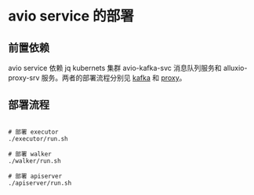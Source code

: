 # avio service 的部署

## 前置依赖

avio service 依赖 jq kubernets 集群 avio-kafka-svc 消息队列服务和 alluxio-proxy-srv 服务。两者的部署流程分别见 [kafka](../mq/README.md) 和 [proxy](../alluxio/README.md)。

## 部署流程

```shell

# 部署 executor
./executor/run.sh

# 部署 walker
./walker/run.sh

# 部署 apiserver
./apiserver/run.sh

```
